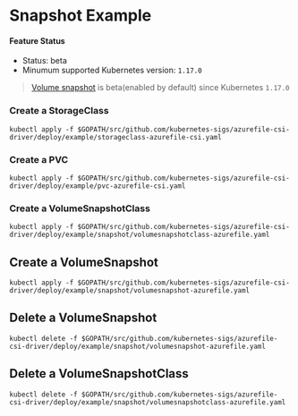# Snapshot Example

#### Feature Status
 - Status: beta
 - Minumum supported Kubernetes version: `1.17.0`
> [Volume snapshot](https://kubernetes-csi.github.io/docs/snapshot-controller.html) is beta(enabled by default) since Kubernetes `1.17.0`

### Create a StorageClass
```console
kubectl apply -f $GOPATH/src/github.com/kubernetes-sigs/azurefile-csi-driver/deploy/example/storageclass-azurefile-csi.yaml
```

### Create a PVC
```console
kubectl apply -f $GOPATH/src/github.com/kubernetes-sigs/azurefile-csi-driver/deploy/example/pvc-azurefile-csi.yaml
```

### Create a VolumeSnapshotClass
```console
kubectl apply -f $GOPATH/src/github.com/kubernetes-sigs/azurefile-csi-driver/deploy/example/snapshot/volumesnapshotclass-azurefile.yaml
```

## Create a VolumeSnapshot
```console
kubectl apply -f $GOPATH/src/github.com/kubernetes-sigs/azurefile-csi-driver/deploy/example/snapshot/volumesnapshot-azurefile.yaml
```

## Delete a VolumeSnapshot
```console
kubectl delete -f $GOPATH/src/github.com/kubernetes-sigs/azurefile-csi-driver/deploy/example/snapshot/volumesnapshot-azurefile.yaml
```

## Delete a VolumeSnapshotClass

```console
kubectl delete -f $GOPATH/src/github.com/kubernetes-sigs/azurefile-csi-driver/deploy/example/snapshot/volumesnapshotclass-azurefile.yaml
```
